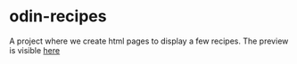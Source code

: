 # odin-recipes
A project where we create html pages to display a few recipes.
The preview is visible [here](https://adamnson.github.io/odin-recipes/)

